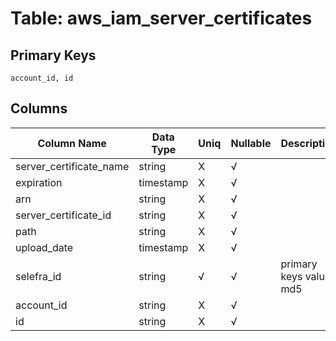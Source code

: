 # Table: aws_iam_server_certificates

## Primary Keys 

```
account_id, id
```


## Columns 

|  Column Name   |  Data Type  | Uniq | Nullable | Description | 
|  ----  | ----  | ----  | ----  | ---- | 
| server_certificate_name | string | X | √ |  | 
| expiration | timestamp | X | √ |  | 
| arn | string | X | √ |  | 
| server_certificate_id | string | X | √ |  | 
| path | string | X | √ |  | 
| upload_date | timestamp | X | √ |  | 
| selefra_id | string | √ | √ | primary keys value md5 | 
| account_id | string | X | √ |  | 
| id | string | X | √ |  | 


